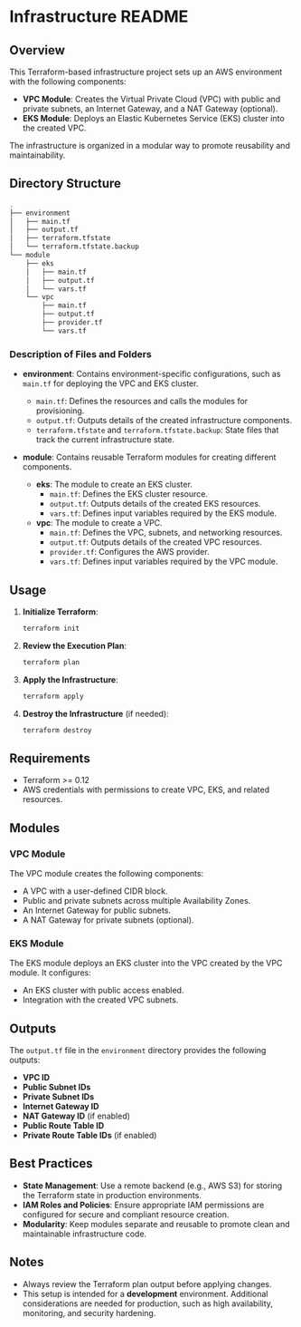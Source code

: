 # Infrastructure README

## Overview
This Terraform-based infrastructure project sets up an AWS environment with the following components:

- **VPC Module**: Creates the Virtual Private Cloud (VPC) with public and private subnets, an Internet Gateway, and a NAT Gateway (optional).
- **EKS Module**: Deploys an Elastic Kubernetes Service (EKS) cluster into the created VPC.

The infrastructure is organized in a modular way to promote reusability and maintainability.

## Directory Structure

```sh
.
├── environment
│   ├── main.tf
│   ├── output.tf
│   ├── terraform.tfstate
│   └── terraform.tfstate.backup
└── module
    ├── eks
    │   ├── main.tf
    │   ├── output.tf
    │   └── vars.tf
    └── vpc
        ├── main.tf
        ├── output.tf
        ├── provider.tf
        └── vars.tf
```

### Description of Files and Folders

- **environment**: Contains environment-specific configurations, such as `main.tf` for deploying the VPC and EKS cluster.
  - `main.tf`: Defines the resources and calls the modules for provisioning.
  - `output.tf`: Outputs details of the created infrastructure components.
  - `terraform.tfstate` and `terraform.tfstate.backup`: State files that track the current infrastructure state.

- **module**: Contains reusable Terraform modules for creating different components.
  - **eks**: The module to create an EKS cluster.
    - `main.tf`: Defines the EKS cluster resource.
    - `output.tf`: Outputs details of the created EKS resources.
    - `vars.tf`: Defines input variables required by the EKS module.
  - **vpc**: The module to create a VPC.
    - `main.tf`: Defines the VPC, subnets, and networking resources.
    - `output.tf`: Outputs details of the created VPC resources.
    - `provider.tf`: Configures the AWS provider.
    - `vars.tf`: Defines input variables required by the VPC module.

## Usage

1. **Initialize Terraform**:
   ```sh
   terraform init
   ```

2. **Review the Execution Plan**:
   ```sh
   terraform plan
   ```

3. **Apply the Infrastructure**:
   ```sh
   terraform apply
   ```

4. **Destroy the Infrastructure** (if needed):
   ```sh
   terraform destroy
   ```

## Requirements
- Terraform >= 0.12
- AWS credentials with permissions to create VPC, EKS, and related resources.

## Modules

### VPC Module
The VPC module creates the following components:
- A VPC with a user-defined CIDR block.
- Public and private subnets across multiple Availability Zones.
- An Internet Gateway for public subnets.
- A NAT Gateway for private subnets (optional).

### EKS Module
The EKS module deploys an EKS cluster into the VPC created by the VPC module. It configures:
- An EKS cluster with public access enabled.
- Integration with the created VPC subnets.

## Outputs
The `output.tf` file in the `environment` directory provides the following outputs:
- **VPC ID**
- **Public Subnet IDs**
- **Private Subnet IDs**
- **Internet Gateway ID**
- **NAT Gateway ID** (if enabled)
- **Public Route Table ID**
- **Private Route Table IDs** (if enabled)

## Best Practices
- **State Management**: Use a remote backend (e.g., AWS S3) for storing the Terraform state in production environments.
- **IAM Roles and Policies**: Ensure appropriate IAM permissions are configured for secure and compliant resource creation.
- **Modularity**: Keep modules separate and reusable to promote clean and maintainable infrastructure code.

## Notes
- Always review the Terraform plan output before applying changes.
- This setup is intended for a **development** environment. Additional considerations are needed for production, such as high availability, monitoring, and security hardening.
